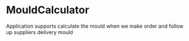 # MouldCalculator
Application supports calculate the mould when we make order and follow up suppliers delivery mould
